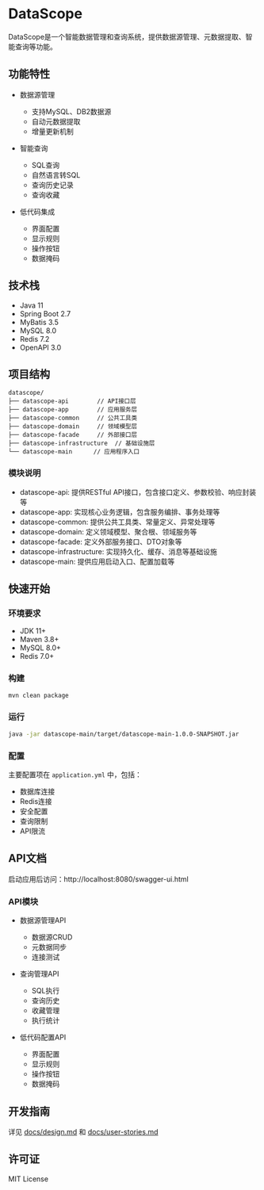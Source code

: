 # DataScope

DataScope是一个智能数据管理和查询系统，提供数据源管理、元数据提取、智能查询等功能。

## 功能特性

- 数据源管理
  - 支持MySQL、DB2数据源
  - 自动元数据提取
  - 增量更新机制

- 智能查询
  - SQL查询
  - 自然语言转SQL
  - 查询历史记录
  - 查询收藏

- 低代码集成
  - 界面配置
  - 显示规则
  - 操作按钮
  - 数据掩码

## 技术栈

- Java 11
- Spring Boot 2.7
- MyBatis 3.5
- MySQL 8.0
- Redis 7.2
- OpenAPI 3.0

## 项目结构

```
datascope/
├── datascope-api        // API接口层
├── datascope-app        // 应用服务层
├── datascope-common     // 公共工具类
├── datascope-domain     // 领域模型层
├── datascope-facade     // 外部接口层
├── datascope-infrastructure  // 基础设施层
└── datascope-main      // 应用程序入口
```

### 模块说明

- datascope-api: 提供RESTful API接口，包含接口定义、参数校验、响应封装等
- datascope-app: 实现核心业务逻辑，包含服务编排、事务处理等
- datascope-common: 提供公共工具类、常量定义、异常处理等
- datascope-domain: 定义领域模型、聚合根、领域服务等
- datascope-facade: 定义外部服务接口、DTO对象等
- datascope-infrastructure: 实现持久化、缓存、消息等基础设施
- datascope-main: 提供应用启动入口、配置加载等

## 快速开始

### 环境要求

- JDK 11+
- Maven 3.8+
- MySQL 8.0+
- Redis 7.0+

### 构建

```bash
mvn clean package
```

### 运行

```bash
java -jar datascope-main/target/datascope-main-1.0.0-SNAPSHOT.jar
```

### 配置

主要配置项在 `application.yml` 中，包括：

- 数据库连接
- Redis连接
- 安全配置
- 查询限制
- API限流

## API文档

启动应用后访问：http://localhost:8080/swagger-ui.html

### API模块

- 数据源管理API
  - 数据源CRUD
  - 元数据同步
  - 连接测试

- 查询管理API
  - SQL执行
  - 查询历史
  - 收藏管理
  - 执行统计

- 低代码配置API
  - 界面配置
  - 显示规则
  - 操作按钮
  - 数据掩码

## 开发指南

详见 [docs/design.md](docs/design.md) 和 [docs/user-stories.md](docs/user-stories.md)

## 许可证

MIT License
